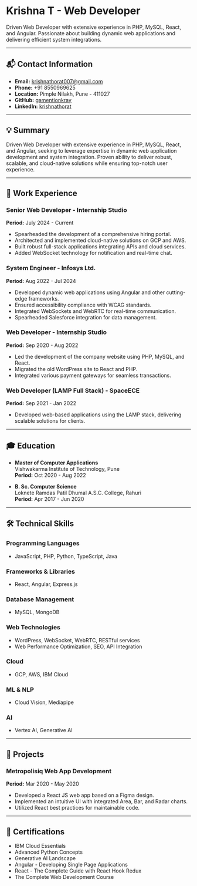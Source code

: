 # Krishna T - Web Developer

Driven Web Developer with extensive experience in PHP, MySQL, React, and Angular. Passionate about building dynamic web applications and delivering efficient system integrations.

---

## 📬 Contact Information

- **Email:** [krishnathorat007@gmail.com](mailto:krishnathorat007@gmail.com)
- **Phone:** +91 8550969625
- **Location:** Pimple Nilakh, Pune - 411027
- **GitHub:** [gamentionkray](https://github.com/gamentionkray)
- **LinkedIn:** [krishnathorat](https://www.linkedin.com/in/krishnathorat)

---

## 💡 Summary

Driven Web Developer with extensive experience in PHP, MySQL, React, and Angular, seeking to leverage expertise in dynamic web application development and system integration. Proven ability to deliver robust, scalable, and cloud-native solutions while ensuring top-notch user experience.

---

## 🏢 Work Experience

### **Senior Web Developer** - Internship Studio

**Period:** July 2024 - Current

- Spearheaded the development of a comprehensive hiring portal.
- Architected and implemented cloud-native solutions on GCP and AWS.
- Built robust full-stack applications integrating APIs and cloud services.
- Added WebSocket technology for notification and real-time chat.

### **System Engineer** - Infosys Ltd.

**Period:** Aug 2022 - Jul 2024

- Developed dynamic web applications using Angular and other cutting-edge frameworks.
- Ensured accessibility compliance with WCAG standards.
- Integrated WebSockets and WebRTC for real-time communication.
- Spearheaded Salesforce integration for data management.

### **Web Developer** - Internship Studio

**Period:** Sep 2020 - Aug 2022

- Led the development of the company website using PHP, MySQL, and React.
- Migrated the old WordPress site to React and PHP.
- Integrated various payment gateways for seamless transactions.

### **Web Developer (LAMP Full Stack)** - SpaceECE

**Period:** Sep 2021 - Jan 2022

- Developed web-based applications using the LAMP stack, delivering scalable solutions for clients.

---

## 🎓 Education

- **Master of Computer Applications**  
  Vishwakarma Institute of Technology, Pune  
  **Period:** Oct 2020 - Aug 2022

- **B. Sc. Computer Science**  
  Loknete Ramdas Patil Dhumal A.S.C. College, Rahuri  
  **Period:** Apr 2017 - Jun 2020

---

## 🛠️ Technical Skills

### Programming Languages

- JavaScript, PHP, Python, TypeScript, Java

### Frameworks & Libraries

- React, Angular, Express.js

### Database Management

- MySQL, MongoDB

### Web Technologies

- WordPress, WebSocket, WebRTC, RESTful services
- Web Performance Optimization, SEO, API Integration

### Cloud

- GCP, AWS, IBM Cloud

### ML & NLP

- Cloud Vision, Mediapipe

### AI

- Vertex AI, Generative AI

---

## 📂 Projects

### **Metropolisiq Web App Development**

**Period:** Mar 2020 - May 2020

- Developed a React JS web app based on a Figma design.
- Implemented an intuitive UI with integrated Area, Bar, and Radar charts.
- Utilized React best practices for maintainable code.

---

## 🏅 Certifications

- IBM Cloud Essentials
- Advanced Python Concepts
- Generative AI Landscape
- Angular - Developing Single Page Applications
- React - The Complete Guide with React Hook Redux
- The Complete Web Development Course

